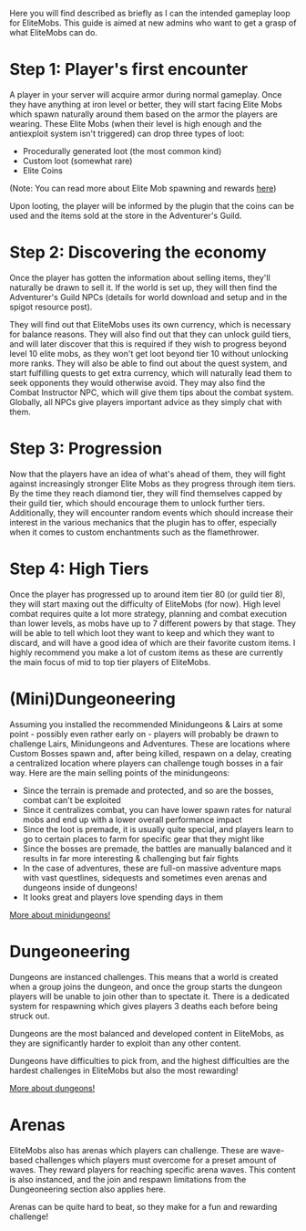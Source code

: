 Here you will find described as briefly as I can the intended gameplay loop for EliteMobs. This guide is aimed at new admins who want to get a grasp of what EliteMobs can do.

# Step 1: Player's first encounter
A player in your server will acquire armor during normal gameplay. Once they have anything at iron level or better, they will start facing Elite Mobs which spawn naturally around them based on the armor the players are wearing.
These Elite Mobs (when their level is high enough and the antiexploit system isn't triggered) can drop three types of loot:

* Procedurally generated loot (the most common kind)
* Custom loot (somewhat rare)
* Elite Coins

(Note: You can read more about Elite Mob spawning and rewards [here](https://github.com/MagmaGuy/EliteMobs/wiki/%5BMechanic%5D-Spawning,-Tiers,-Loot))

Upon looting, the player will be informed by the plugin that the coins can be used and the items sold at the store in the Adventurer's Guild.

# Step 2: Discovering the economy
Once the player has gotten the information about selling items, they'll naturally be drawn to sell it. If the world is set up, they will then find the Adventurer's Guild NPCs (details for world download and setup and in the spigot resource post).

They will find out that EliteMobs uses its own currency, which is necessary for balance reasons. They will also find out that they can unlock guild tiers, and will later discover that this is required if they wish to progress beyond level 10 elite mobs, as they won't get loot beyond tier 10 without unlocking more ranks. They will also be able to find out about the quest system, and start fulfilling quests to get extra currency, which will naturally lead them to seek opponents they would otherwise avoid. They may also find the Combat Instructor NPC, which will give them tips about the combat system. Globally, all NPCs give players important advice as they simply chat with them.

# Step 3: Progression
Now that the players have an idea of what's ahead of them, they will fight against increasingly stronger Elite Mobs as they progress through item tiers. By the time they reach diamond tier, they will find themselves capped by their guild tier, which should encourage them to unlock further tiers. Additionally, they will encounter random events which should increase their interest in the various mechanics that the plugin has to offer, especially when it comes to custom enchantments such as the flamethrower.

# Step 4: High Tiers
Once the player has progressed up to around item tier 80 (or guild tier 8), they will start maxing out the difficulty of EliteMobs (for now). High level combat requires quite a lot more strategy, planning and combat execution than lower levels, as mobs have up to 7 different powers by that stage. They will be able to tell which loot they want to keep and which they want to discard, and will have a good idea of which are their favorite custom items. I highly recommend you make a lot of custom items as these are currently the main focus of mid to top tier players of EliteMobs.

# (Mini)Dungeoneering
Assuming you installed the recommended Minidungeons & Lairs at some point - possibly even rather early on - players will probably be drawn to challenge Lairs, Minidungeons and Adventures. These are locations where Custom Bosses spawn and, after being killed, respawn on a delay, creating a centralized location where players can challenge tough bosses in a fair way.
Here are the main selling points of the minidungeons:
* Since the terrain is premade and protected, and so are the bosses, combat can't be exploited
* Since it centralizes combat, you can have lower spawn rates for natural mobs and end up with a lower overall performance impact
* Since the loot is premade, it is usually quite special, and players learn to go to certain places to farm for specific gear that they might like
* Since the bosses are premade, the battles are manually balanced and it results in far more interesting & challenging but fair fights
* In the case of adventures, these are full-on massive adventure maps with vast questlines, sidequests and sometimes even arenas and dungeons inside of dungeons!
* It looks great and players love spending days in them

[More about minidungeons!](https://github.com/MagmaGuy/EliteMobs/wiki/Dungeons)

# Dungeoneering
Dungeons are instanced challenges. This means that a world is created when a group joins the dungeon, and once the group starts the dungeon players will be unable to join other than to spectate it. There is a dedicated system for respawning which gives players 3 deaths each before being struck out.

Dungeons are the most balanced and developed content in EliteMobs, as they are significantly harder to exploit than any other content.

Dungeons have difficulties to pick from, and the highest difficulties are the hardest challenges in EliteMobs but also the most rewarding!

[More about dungeons!](https://github.com/MagmaGuy/EliteMobs/wiki/Dungeons)

# Arenas
EliteMobs also has arenas which players can challenge. These are wave-based challenges which players must overcome for a preset amount of waves. They reward players for reaching specific arena waves. This content is also instanced, and the join and respawn limitations from the Dungeoneering section also applies here.

Arenas can be quite hard to beat, so they make for a fun and rewarding challenge!